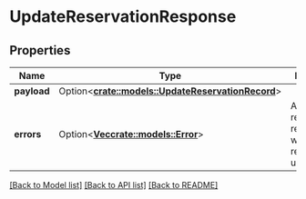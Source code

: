 # UpdateReservationResponse

## Properties

Name | Type | Description | Notes
------------ | ------------- | ------------- | -------------
**payload** | Option<[**crate::models::UpdateReservationRecord**](UpdateReservationRecord.md)> |  | [optional]
**errors** | Option<[**Vec<crate::models::Error>**](Error.md)> | A list of error responses returned when a request is unsuccessful. | [optional]

[[Back to Model list]](../README.md#documentation-for-models) [[Back to API list]](../README.md#documentation-for-api-endpoints) [[Back to README]](../README.md)


